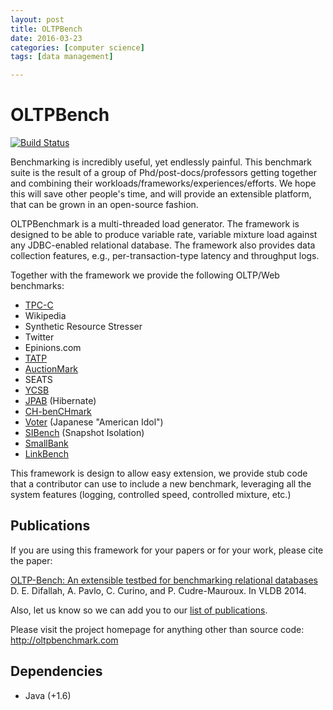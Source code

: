 ```yaml
---
layout: post
title: OLTPBench
date: 2016-03-23
categories: [computer science]
tags: [data management]

---
```


# OLTPBench

[![Build Status](https://travis-ci.org/oltpbenchmark/oltpbench.png)](https://travis-ci.org/oltpbenchmark/oltpbench)

Benchmarking is incredibly useful, yet endlessly painful. This benchmark suite is the result of a group of
Phd/post-docs/professors getting together and combining their workloads/frameworks/experiences/efforts. We hope this
will save other people's time, and will provide an extensible platform, that can be grown in an open-source fashion. 

OLTPBenchmark is a multi-threaded load generator. The framework is designed to be able to produce variable rate,
variable mixture load against any JDBC-enabled relational database. The framework also provides data collection
features, e.g., per-transaction-type latency and throughput logs.

Together with the framework we provide the following OLTP/Web benchmarks:
  * [TPC-C](http://www.tpc.org/tpcc/)
  * Wikipedia
  * Synthetic Resource Stresser 
  * Twitter
  * Epinions.com
  * [TATP](http://tatpbenchmark.sourceforge.net/)
  * [AuctionMark](http://hstore.cs.brown.edu/projects/auctionmark/)
  * SEATS
  * [YCSB](https://github.com/brianfrankcooper/YCSB)
  * [JPAB](http://www.jpab.org) (Hibernate)
  * [CH-benCHmark](http://www-db.in.tum.de/research/projects/CHbenCHmark/?lang=en)
  * [Voter](https://github.com/VoltDB/voltdb/tree/master/examples/voter) (Japanese "American Idol")
  * [SIBench](http://sydney.edu.au/engineering/it/~fekete/teaching/serializableSI-Fekete.pdf) (Snapshot Isolation)
  * [SmallBank](http://ses.library.usyd.edu.au/bitstream/2123/5353/1/michael-cahill-2009-thesis.pdf)
  * [LinkBench](http://people.cs.uchicago.edu/~tga/pubs/sigmod-linkbench-2013.pdf)

This framework is design to allow easy extension, we provide stub code that a contributor can use to include a new
benchmark, leveraging all the system features (logging, controlled speed, controlled mixture, etc.)

## Publications

If you are using this framework for your papers or for your work, please cite the paper:

[OLTP-Bench: An extensible testbed for benchmarking relational databases](http://www.vldb.org/pvldb/vol7/p277-difallah.pdf) D. E. Difallah, A. Pavlo, C. Curino, and P. Cudre-Mauroux. In VLDB 2014.

Also, let us know so we can add you to our [list of publications](http://oltpbenchmark.com/wiki/index.php?title=Publications_Using_OLTPBenchmark).

Please visit the project homepage for anything other than source code: <http://oltpbenchmark.com>

## Dependencies

+ Java (+1.6)
